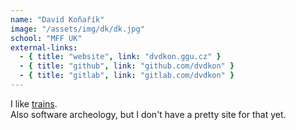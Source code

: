 ```yaml
---
name: "David Koňařík"
image: "/assets/img/dk/dk.jpg"
school: "MFF UK"
external-links:
  - { title: "website", link: "dvdkon.ggu.cz" }
  - { title: "github", link: "github.com/dvdkon" }
  - { title: "gitlab", link: "gitlab.com/dvdkon" }
---
```


I like [trains](https://rt.jr.ggu.cz/).  
Also software archeology, but I don't have a pretty site for that yet.
